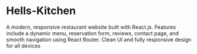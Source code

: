 # Hells-Kitchen
A modern, responsive restaurant website built with React.js. Features include a dynamic menu, reservation form, reviews, contact page, and smooth navigation using React Router. Clean UI and fully responsive design for all devices
